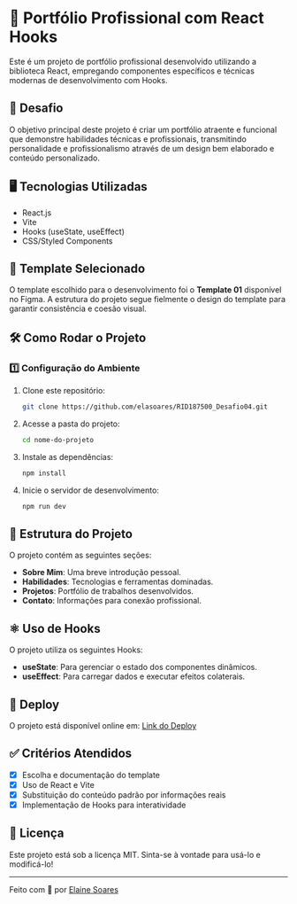 # 🚀 Portfólio Profissional com React Hooks

Este é um projeto de portfólio profissional desenvolvido utilizando a biblioteca React, empregando componentes específicos e técnicas modernas de desenvolvimento com Hooks.

## 📝 Desafio
O objetivo principal deste projeto é criar um portfólio atraente e funcional que demonstre habilidades técnicas e profissionais, transmitindo personalidade e profissionalismo através de um design bem elaborado e conteúdo personalizado.

## 🖥️ Tecnologias Utilizadas
- React.js
- Vite
- Hooks (useState, useEffect)
- CSS/Styled Components

## 🎨 Template Selecionado
O template escolhido para o desenvolvimento foi o **Template 01** disponível no Figma. A estrutura do projeto segue fielmente o design do template para garantir consistência e coesão visual.

## 🛠️ Como Rodar o Projeto
### 1️⃣ Configuração do Ambiente
1. Clone este repositório:
   ```sh
   git clone https://github.com/elasoares/RID187500_Desafio04.git
   ```
2. Acesse a pasta do projeto:
   ```sh
   cd nome-do-projeto
   ```
3. Instale as dependências:
   ```sh
   npm install
   ```
4. Inicie o servidor de desenvolvimento:
   ```sh
   npm run dev
   ```

## 📌 Estrutura do Projeto
O projeto contém as seguintes seções:
- **Sobre Mim**: Uma breve introdução pessoal.
- **Habilidades**: Tecnologias e ferramentas dominadas.
- **Projetos**: Portfólio de trabalhos desenvolvidos.
- **Contato**: Informações para conexão profissional.

## ⚛️ Uso de Hooks
O projeto utiliza os seguintes Hooks:
- **useState**: Para gerenciar o estado dos componentes dinâmicos.
- **useEffect**: Para carregar dados e executar efeitos colaterais.

## 📢 Deploy
O projeto está disponível online em: [Link do Deploy](https://seu-portifolio.com)

## ✅ Critérios Atendidos
- [x] Escolha e documentação do template
- [x] Uso de React e Vite
- [x] Substituição do conteúdo padrão por informações reais
- [x] Implementação de Hooks para interatividade

## 📜 Licença
Este projeto está sob a licença MIT. Sinta-se à vontade para usá-lo e modificá-lo!

---

Feito com 💙 por [Elaine Soares](https://github.com/elasoares)
